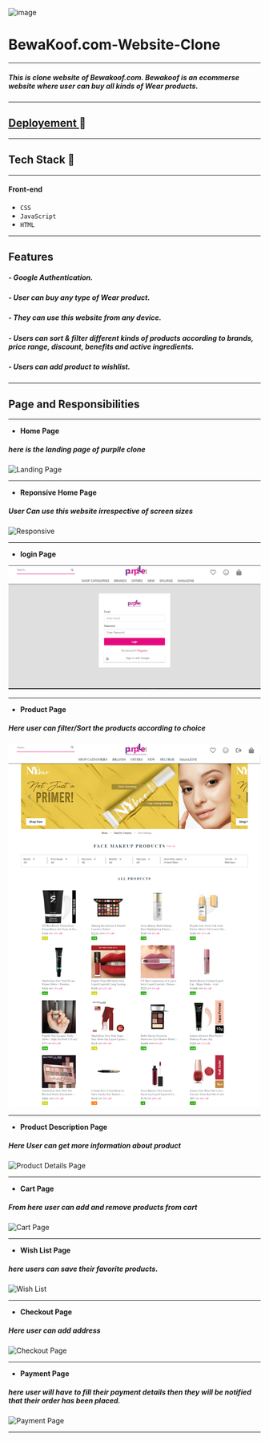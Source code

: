 ![image](https://media4.ppl-media.com/static/purplle/img/purplle-logo-1.svg)


# BewaKoof.com-Website-Clone 
---
##### This is clone website of Bewakoof.com. Bewakoof is an ecommerse website where user can buy all kinds of Wear products.
---
## [Deployement ](https://inspiring-easley-d572d0.netlify.app/)🔗
---
 
## Tech Stack 🔧
---
#### Front-end
- `CSS`
- `JavaScript`
- `HTML`
 
---
## Features 
##### - Google Authentication.
##### - User can buy any type of Wear product.
##### - They can use this website from any device.
##### - Users can sort & filter different kinds of products according to brands, price range, discount, benefits and active ingredients.
##### - Users can add product to wishlist.
---
## Page and Responsibilities 
---

- **Home Page**
##### here is the landing page of purplle clone
![Landing Page](https://github.com/kavya-2021/Purplle_Replica/blob/main/public/image/landing_page.png)

---
- **Reponsive Home Page**
##### User Can use this website irrespective of screen sizes

![Responsive](https://github.com/mayuriwasu1/purplle_clone/blob/main/image/responsive.png)

---
- **login Page**

![Sign In Page](https://github.com/kavya-2021/Purplle_Replica/blob/main/public/image/login.png)


---

- **Product Page**
##### Here user can filter/Sort the products according to choice
![Product Category Page](https://github.com/kavya-2021/Purplle_Replica/blob/main/public/image/product.png)

---

- **Product Description Page**
##### Here User can get more information about product
![Product Details Page](https://github.com/mayuriwasu1/purplle_clone/blob/main/image/prod_desc.png)

---
- **Cart Page**
##### From here user can add and remove products from cart
![Cart Page](https://github.com/mayuriwasu1/purplle_clone/blob/main/image/cart_page.png)

---
- **Wish List Page**
##### here users can save their favorite products.
![Wish List](https://github.com/mayuriwasu1/purplle_clone/blob/main/image/wishlist.png)

---

- **Checkout Page**
##### Here user can add address 
![Checkout Page](https://github.com/mayuriwasu1/purplle_clone/blob/main/image/adress.png)

---
- **Payment Page**
##### here user will have to fill their payment details then they will be notified that their order has been placed.
![Payment Page](https://github.com/mayuriwasu1/purplle_clone/blob/main/image/pay.png)

---



 



<!-- 
## Creators  🤝🏻	

#### Mayuri  [GitHub](https://github.com/mayuriwasu1) :octocat:

#### Kavya [GitHub](https://github.com/kavya-2021) :octocat:

#### Reetesh  [GitHub](https://github.com/Reeteshin) :octocat:

#### Aswin [GitHub](https://github.com/AswinAnand66) :octocat: -->



 
